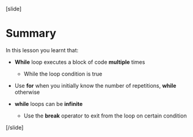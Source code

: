 [slide]
# Summary
In this lesson you learnt that:
- **While** loop executes a block of code **multiple** times
   - While the loop condition is true

- Use **for** when you initially know the number of repetitions, **while** otherwise
- **while** loops can be **infinite**
     - Use the **break** operator to exit from the loop on certain condition

[/slide]